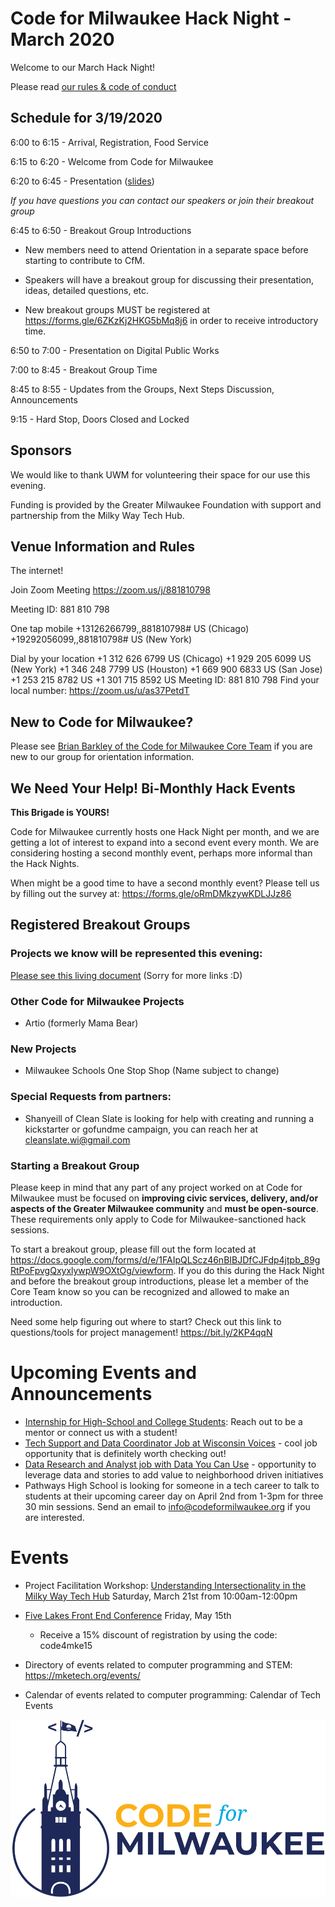 # Code for Milwaukee Hack Night - March 2020

Welcome to our March Hack Night!

Please read [our rules & code of conduct](https://github.com/codeformilwaukee/hack-night-digital-programs#rules-code-of-conduct-etc)

## Schedule for 3/19/2020

6:00 to 6:15 - Arrival, Registration, Food Service

6:15 to 6:20 - Welcome from Code for Milwaukee

6:20 to 6:45 - Presentation ([slides]())

*If you have questions you can contact our speakers or join their breakout group*

6:45 to 6:50 - Breakout Group Introductions

- New members need to attend Orientation in a separate space before starting to contribute to CfM.

- Speakers will have a breakout group for discussing their presentation, ideas, detailed questions, etc.

- New breakout groups MUST be registered at https://forms.gle/6ZKzKj2HKG5bMq8j6 in order to receive introductory time.

6:50 to 7:00 - Presentation on Digital Public Works

7:00 to 8:45 - Breakout Group Time

8:45 to 8:55 - Updates from the Groups, Next Steps Discussion, Announcements

9:15 - Hard Stop, Doors Closed and Locked

## Sponsors

We would like to thank UWM for volunteering their space for our use this evening.

Funding is provided by the Greater Milwaukee Foundation with support and partnership from the Milky Way Tech Hub.

## Venue Information and Rules

The internet! 

Join Zoom Meeting
https://zoom.us/j/881810798 

Meeting ID: 881 810 798

One tap mobile
+13126266799,,881810798# US (Chicago)
+19292056099,,881810798# US (New York)

Dial by your location
        +1 312 626 6799 US (Chicago)
        +1 929 205 6099 US (New York)
        +1 346 248 7799 US (Houston)
        +1 669 900 6833 US (San Jose)
        +1 253 215 8782 US
        +1 301 715 8592 US
Meeting ID: 881 810 798
Find your local number: https://zoom.us/u/as37PetdT 

## New to Code for Milwaukee?

Please see [Brian Barkley of the Code for Milwaukee Core Team](https://codeformilwaukee.org/join-us) if you are new to our group for orientation information.

## We Need Your Help! Bi-Monthly Hack Events

**This Brigade is YOURS!**

Code for Milwaukee currently hosts one Hack Night per month, and we are getting a lot of interest to expand into a second event every month. We are considering hosting a second monthly event, perhaps more informal than the Hack Nights.

When might be a good time to have a second monthly event? Please tell us by filling out the survey at: https://forms.gle/oRmDMkzywKDLJJz86

## Registered Breakout Groups

### Projects we know will be represented this evening:

[Please see this living document](https://docs.google.com/document/d/187NZrx_460S8z4AbrM4Dxg332AQYHtD2EhH-uaT4yhQ/edit)
(Sorry for more links :D)

### Other Code for Milwaukee Projects
- Artio (formerly Mama Bear)

### New Projects
- Milwaukee Schools One Stop Shop (Name subject to change)


### Special Requests from partners:

- Shanyeill of Clean Slate is looking for help with creating and running a kickstarter or gofundme campaign, you can reach her at cleanslate.wi@gmail.com 


### Starting a Breakout Group

Please keep in mind that any part of any project worked on at Code for Milwaukee must be focused on **improving civic services, delivery, and/or aspects of the Greater Milwaukee community** and **must be open-source**. These requirements only apply to Code for Milwaukee-sanctioned hack sessions.

To start a breakout group, please fill out the form located at https://docs.google.com/forms/d/e/1FAIpQLScz46nBIBJDfCJFdp4jtpb_89gRtPoFpvgQxyxlywpW9OXtOg/viewform. If you do this during the Hack Night and before the breakout group introductions, please let a member of the Core Team know so you can be recognized and allowed to make an introduction.

Need some help figuring out where to start? Check out this link to questions/tools for project management! https://bit.ly/2KP4qqN

# Upcoming Events and Announcements

- [Internship for High-School and College Students](https://docs.google.com/document/d/1Hag_Z5iC70EfQsyDyNS96LU46T7pUsp7EI9hEWbNskQ/edit?usp=sharing): Reach out to be a mentor or connect us with a student! 
- [Tech Support and Data Coordinator Job at Wisconsin Voices](https://drive.google.com/file/d/0B7Hc7Ui-lOrwRG0yZklpXzhpSGNBSUhDZ0E2b2dWLVJFNmhr/view) - cool job opportunity that is definitely worth checking out! 
- [Data Research and Analyst job with Data You Can Use](https://mcusercontent.com/3db7a8788a8ecf9cd99a9a83f/files/5e0dff16-90e7-4515-8be1-aac99c5c6f0b/DYCU_job_description_20200308.pdf) - opportunity to leverage data and stories to add value to neighborhood driven initiatives
- Pathways High School is looking for someone in a tech career to talk to students at their upcoming career day on April 2nd from 1-3pm for three 30 min sessions. Send an email to info@codeformilwaukee.org if you are interested. 

# Events
- Project Facilitation Workshop: [Understanding Intersectionality in the Milky Way Tech Hub](https://www.meetup.com/Code-for-Milwaukee/events/269088782/) Saturday, March 21st from 10:00am-12:00pm
- [Five Lakes Front End Conference](https://5lakesfront.com/) Friday, May 15th 
    - Receive a 15% discount of registration by using the code: code4mke15

- Directory of events related to computer programming and STEM: https://mketech.org/events/
- Calendar of events related to computer programming: Calendar of Tech Events

<!-- * Project Facilitation Training Workshops: Be on the lookout for upcoming training workshops to help you become a better project facilitator on technologically involved projects. Reply back with what topics you would like to see covered!
* [Internship for High-School and College Students](http://codeformilwaukee.org/internship): (https://forms.gle/SWpPD7YWJf593jxy9)  Do you know of any students (tech oriented or not) who could benefit from expanding their skillset through a technology driven project? Please pass along this internship opportunity to them or help us get connected to similarly aligned high-school teachers or non-profits.
* [Tech Support and Data Coordinator Job at Wisconsin Voices](https://drive.google.com/file/d/0B7Hc7Ui-lOrwRG0yZklpXzhpSGNBSUhDZ0E2b2dWLVJFNmhr/view) - cool job opportunity that is definitely worth checking out!

* [Reshaping the Testing Pyramid with Cypress](https://www.meetup.com/milwaukeejs/events/267954385/) Tuesday, February 25th
* [Latino's In Tech Website Hackathon]((http://latinosin.tech/)  ) Saturday, February 29th from 9am-3pm 
* Project Facilitation Workshop 1: [Approaches to Product Development](https://www.eventbrite.com/e/approaches-to-product-development-tickets-94012308345) Saturday, February 29th from 10am-1:30pm
* [Making Milwaukee Meetups more Accessible Thursday](https://www.eventbrite.com/e/milwaukee-meetups-accessibility-panel-tickets-95841326989), March 26th: https://www.eventbrite.com/e/milwaukee-meetups-accessibility-panel-tickets-95841326989
* [Five Lakes Front End Conference](https://5lakesfront.com/) Friday, May 15th 
  * Receive a 15% discount of registration by using the code: code4mke15
  * Accepting session submissions [here](https://sessionize.com/5-lakes-front-2020/)
* Directory of events related to computer programming and STEM: https://mketech.org/events/
* [Calendar of Tech Events](https://devwi.com/calendar)
* [Decarceration related events](https://wibailoutpeople.org/2020/02/12/closemsdf-february-2020-events/?fbclid=IwAR2gfiYIE0nN__PV_veZwkmgWFPGJQeV14b-1STQLowFp2Rbu5QQ8tn-7pc)
* [LiftUp Mke](https://liftupmke.com/) 's Hack-a-Pipeline (https://liftupmke.com/2020-hack-a-pipeline)  womxn hackathon on February 22nd
* [Latino's In Tech Website Hackathon](http://latinosin.tech/)  Saturday, February 29th from 9am-3pm -->

[![](assets/blue-cfm-logo.png)](https://codeformilwaukee.org/)
